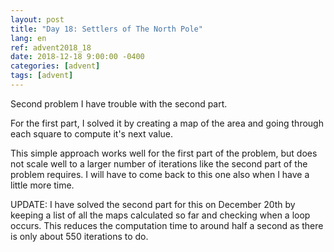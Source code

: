 ```yaml
---
layout: post
title: "Day 18: Settlers of The North Pole"
lang: en
ref: advent2018_18
date: 2018-12-18 9:00:00 -0400
categories: [advent]
tags: [advent]
---
```

Second problem I have trouble with the second part.

For the first part, I solved it by creating a map of the area and going through each square to compute it's next value.

This simple approach works well for the first part of the problem, but does not scale well to a larger number of iterations like the second part of the problem requires. I will have to come back to this one also when I have a little more time.

UPDATE: I have solved the second part for this on December 20th by keeping a list of all the maps calculated so far and checking when a loop occurs. This reduces the computation time to around half a second as there is only about 550 iterations to do.